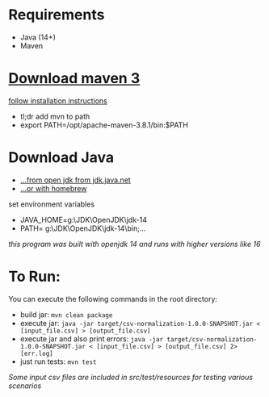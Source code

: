 # Requirements
* Java (14+)
* Maven

# [Download maven 3](https://maven.apache.org/download.cgi)

[follow installation instructions](https://maven.apache.org/install.html)

* tl;dr add mvn to path
* export PATH=/opt/apache-maven-3.8.1/bin:$PATH
		
# Download Java
* [...from open jdk from jdk.java.net](https://jdk.java.net/16/)
* [...or with homebrew](https://mkyong.com/java/how-to-install-java-on-mac-osx/#homebrew-install-latest-java-on-macos)

set environment variables

* JAVA_HOME=g:\JDK\OpenJDK\jdk-14
* PATH= g:\JDK\OpenJDK\jdk-14\bin;…

<em>this program was built with openjdk 14 and runs with higher versions like 16</em>

# To Run:
You can execute the following commands in the root directory:
* build jar: `mvn clean package`
* execute jar: `java -jar target/csv-normalization-1.0.0-SNAPSHOT.jar < [input_file.csv] > [output_file.csv] `
* execute jar and also print errors: `java -jar target/csv-normalization-1.0.0-SNAPSHOT.jar < [input_file.csv] > [output_file.csv] 2> [err.log]`
* just run tests: `mvn test`

<em>Some input csv files are included in src/test/resources for testing various scenarios</em>
		
